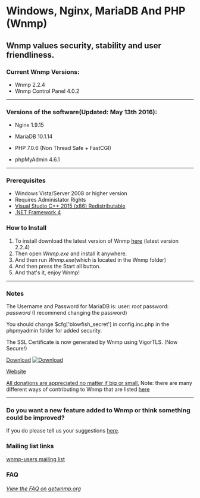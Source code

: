 Windows, Nginx, MariaDB And PHP (Wnmp)
======================================
Wnmp values security, stability and user friendliness.
------------------------------------------------------

### Current Wnmp Versions:

  * Wnmp 2.2.4
  * Wnmp Control Panel 4.0.2

----

### Versions of the software(Updated: May 13th 2016):

  * Nginx 1.9.15

  * MariaDB 10.1.14

  * PHP 7.0.6 (Non Thread Safe + FastCGI)

  * phpMyAdmin 4.6.1
  
----

### Prerequisites
  * Windows Vista/Server 2008 or higher version
  * Requires Administator Rights
  * [Visual Studio C++ 2015 (x86) Redistributable](https://www.microsoft.com/en-us/download/details.aspx?id=48145)
  * [.NET Framework 4](https://www.microsoft.com/en-us/download/details.aspx?id=17851)

### How to Install

  1. To install download the latest version of Wnmp [here][1] (latest version 2.2.4)
  2. Then open *Wnmp.exe* and install it anywhere.
  3. And then run *Wnmp.exe*(which is located in the Wnmp folder)
  4. And then press the Start all button.
  5. And that's it, enjoy Wnmp!


----

### Notes

The Username and Password for MariaDB is: user: *root* password: *password* (I recommend changing the password)

You should change $cfg['blowfish_secret'] in config.inc.php in the phpmyadmin folder for added security.

The SSL Certificate is now generated by Wnmp using VigorTLS. (Now Secure!)

[Download][1]
[![Download][4]][5]

[Website](https://www.getwnmp.org)

[All donations are appreciated no matter if big or small.][2] Note: there are many different ways of contributing to Wnmp that are listed [here][11]

----

### Do you want a new feature added to Wnmp or think something could be improved?

If you do please tell us your suggestions [here][10].

### Mailing list links

[wnmp-users mailing list][7]

### FAQ

###### [View the FAQ on getwnmp.org][6]


[1]: https://www.getwnmp.org/downloads
[2]: https://www.getwnmp.org/donate
[4]: https://s0.wp.com/imgpress?url=http%3A%2F%2Fs1.softpedia-static.com/base_img/softpedia_free_award_f.gif
[5]: http://www.softpedia.com/get/Internet/Servers/Server-Tools/Kurt-Wnmp.shtml
[6]: https://www.getwnmp.org/faq
[7]: https://groups.google.com/forum/#!forum/wnmp-users
[10]: https://github.com/wnmp/wnmp/issues/new
[11]: https://www.getwnmp.org/contributing
